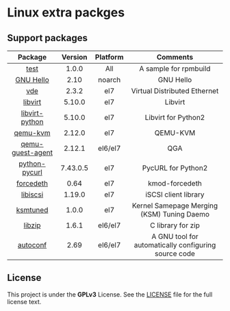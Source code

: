 Linux extra packges
===================


## Support packages

|    Package   |   Version     |    Platform    |    Comments    |
|:------------:|:-------------:|:--------------:|:--------------:|
| [test](SPECS/test.spec) | 1.0.0 | All | A sample for rpmbuild |
| [GNU Hello](https://www.gnu.org/software/hello/) | 2.10 | noarch | GNU Hello |
| [vde](https://github.com/virtualsquare/vde-2) | 2.3.2 | el7 | Virtual Distributed Ethernet |
| [libvirt](https://libvirt.org/) | 5.10.0 | el7 | Libvirt |
| [libvirt-python](https://github.com/libvirt/libvirt-python) | 5.10.0 | el7 | Libvirt for Python2 |
| [qemu-kvm](https://www.qemu.org/download/) | 2.12.0 | el7 | QEMU-KVM |
| [qemu-guest-agent](https://wiki.qemu.org/Features/GuestAgent) | 2.12.1 | el6/el7 | QGA |
| [python-pycurl](https://github.com/pycurl/pycurl)| 7.43.0.5 | el7 | PycURL for Python2 |
| [forcedeth](https://www.kernel.org) | 0.64 | el7 | kmod-forcedeth |
| [libiscsi](https://github.com/sahlberg/libiscsi) | 1.19.0 | el7 | iSCSI client library |
| [ksmtuned](SPECS/ksmtuned.spec) | 1.0.0 | el7 | Kernel Samepage Merging (KSM) Tuning Daemo |
| [libzip](SPECS/libzip.spec) | 1.6.1 | el6/el7 | C library for zip |
| [autoconf](SPECS/autoconf.spec) | 2.69 | el6/el7 | A GNU tool for automatically configuring source code |


## License

This project is under the **GPLv3** License. See the [LICENSE](LICENSE) file for the full license text.

